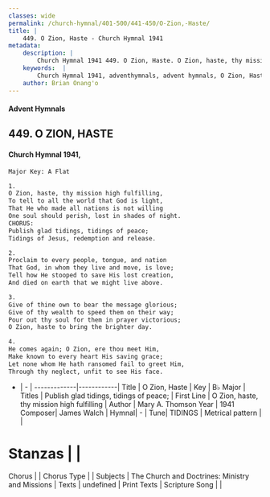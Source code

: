 ```yaml
---
classes: wide
permalink: /church-hymnal/401-500/441-450/O-Zion,-Haste/
title: |
    449. O Zion, Haste - Church Hymnal 1941
metadata:
    description: |
        Church Hymnal 1941 449. O Zion, Haste. O Zion, haste, thy mission high fulfilling,  To tell to all the world that God is light,  That He who made all nations is not willing  One soul should perish, lost in shades of night.  CHORUS: Publish glad tidings, tidings of peace; Tidings of Jesus, redemption and release. 
    keywords:  |
        Church Hymnal 1941, adventhymnals, advent hymnals, O Zion, Haste, O Zion, haste, thy mission high fulfilling. Publish glad tidings, tidings of peace;
    author: Brian Onang'o
---
```


#### Advent Hymnals
## 449. O ZION, HASTE
####  Church Hymnal 1941,

```txt
Major Key: A Flat

1.
O Zion, haste, thy mission high fulfilling, 
To tell to all the world that God is light, 
That He who made all nations is not willing 
One soul should perish, lost in shades of night. 
CHORUS:
Publish glad tidings, tidings of peace;
Tidings of Jesus, redemption and release. 

2.
Proclaim to every people, tongue, and nation 
That God, in whom they live and move, is love; 
Tell how He stooped to save His lost creation, 
And died on earth that we might live above. 

3.
Give of thine own to bear the message glorious; 
Give of thy wealth to speed them on their way; 
Pour out thy soul for them in prayer victorious; 
O Zion, haste to bring the brighter day. 

4.
He comes again; O Zion, ere thou meet Him,
Make known to every heart His saving grace;
Let none whom He hath ransomed fail to greet Him,
Through thy neglect, unfit to see His face.

```

- |   -  |
-------------|------------|
Title | O Zion, Haste |
Key | B♭ Major |
Titles | Publish glad tidings, tidings of peace; |
First Line | O Zion, haste, thy mission high fulfilling |
Author | Mary A. Thomson
Year | 1941
Composer| James Walch |
Hymnal|  - |
Tune| TIDINGS |
Metrical pattern | |
# Stanzas |  |
Chorus |  |
Chorus Type |  |
Subjects | The Church and Doctrines: Ministry and Missions |
Texts | undefined |
Print Texts | 
Scripture Song |  |
    
